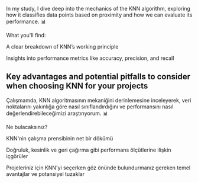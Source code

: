In my study, I dive deep into the mechanics of the KNN algorithm, exploring how it classifies data points based on proximity and how we can evaluate its performance. 📊

What you'll find:

A clear breakdown of KNN’s working principle

Insights into performance metrics like accuracy, precision, and recall

Key advantages and potential pitfalls to consider when choosing KNN for your projects
----------------------------------------------------------

Çalışmamda, KNN algoritmasının mekaniğini derinlemesine inceleyerek, veri noktalarını yakınlığa göre nasıl sınıflandırdığını ve performansını nasıl değerlendirebileceğimizi araştırıyorum. 📊



Ne bulacaksınız?



KNN'nin çalışma prensibinin net bir dökümü

Doğruluk, kesinlik ve geri çağırma gibi performans ölçütlerine ilişkin içgörüler

Projeleriniz için KNN'yi seçerken göz önünde bulundurmanız gereken temel avantajlar ve potansiyel tuzaklar
